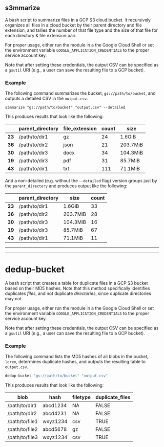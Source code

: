 ## s3mmarize

A bash script to summarize files in a GCP S3 cloud bucket. It recursively organizes all files in a cloud bucket by their parent directory and file extension, and tallies the number of that file type and the size of that file for each directory & file extension pair.

For proper usage, either run the module in a the Google Cloud Shell or set the environment variable `GOOGLE_APPLICATION_CREDENTIALS` to the proper service account key.

Note that after setting these credentials, the output CSV can be specified as a `gsutil` URI (e.g., a user can save the resulting file to a GCP bucket).


### Example

The following command summarizes the bucket, `gs://path/to/bucket`, and outputs a detailed CSV in the `output.csv`. 


```{bash}
s3mmarize "gs://path/to/bucket" "output.csv" --detailed
```

This produces results that look like the following:

|         | **parent_directory** | **file_extension** | **count** | **size** |
| ------- | -------------------- | ------------------ | --------- | -------- |
| **23**  | /path/to/dir1        | gz                 | 24        | 1.6GiB   |
| **36**  | /path/to/dir2        | json               | 21        | 203.7MiB |
| **30**  | /path/to/dir3        | docx               | 34        | 104.3MiB |
| **19**  | /path/to/dir3        | pdf                | 31        | 85.7MiB  |
| **43**  | /path/to/dir1        | txt                | 111       | 71.1MiB  |

And a non-detailed (e.g. without the `--detailed` flag) version groups just by the `parent_directory` and produces output like the following:

|        | **parent_directory** | **size** | **count** |
| ------ | -------------------- | -------- | --------- |
| **23** | /path/to/dir1        | 1.6GiB   | 33        |
| **36** | /path/to/dir2        | 203.7MiB | 28        |
| **30** | /path/to/dir3        | 104.3MiB | 16        |
| **19** | /path/to/dir3        | 85.7MiB  | 67        |
| **43** | /path/to/dir1        | 71.1MiB  | 11        |

---

---

# dedup-bucket

A bash script that creates a table for duplicate files in a GCP S3 bucket based on their MD5 hashes. Note that this method specifically identifies duplicates *files*, and not duplicate *directories*, since duplicate directories may not 

For proper usage, either run the module in a the Google Cloud Shell or set the environment variable `GOOGLE_APPLICATION_CREDENTIALS` to the proper service account key.

Note that after setting these credentials, the output CSV can be specified as a `gsutil` URI (e.g., a user can save the resulting file to a GCP bucket).

### Example

The following command lists the MD5 hashes of all blobs in the bucket, `lorem`, determines duplicate hashes, and outputs the resulting table to `output.csv`.

```bash
dedup-bucket "gs://path/to/bucket" "output.csv"
```

This produces results that look like the following:

| **blob**       | **hash** | **filetype** | **duplicate_files** |
| -------------- | -------- | ------------ | ------------------- |
| /path/to/dir1  | abcd1234 | NA           | FALSE               |
| /path/to/dir2  | abcd4231 | NA           | FALSE               |
| /path/to/file1 | wxyz1234 | csv          | TRUE                |
| /path/to/file2 | abcd5678 | gz           | FALSE               |
| /path/to/file3 | wxyz1234 | csv          | TRUE                |

